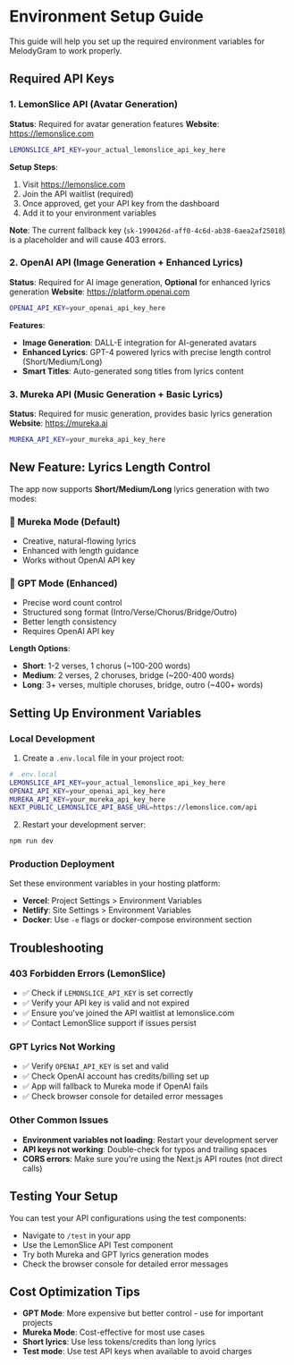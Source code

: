 # Environment Setup Guide

This guide will help you set up the required environment variables for MelodyGram to work properly.

## Required API Keys

### 1. LemonSlice API (Avatar Generation)

**Status**: Required for avatar generation features
**Website**: https://lemonslice.com

```bash
LEMONSLICE_API_KEY=your_actual_lemonslice_api_key_here
```

**Setup Steps**:
1. Visit https://lemonslice.com
2. Join the API waitlist (required)
3. Once approved, get your API key from the dashboard
4. Add it to your environment variables

**Note**: The current fallback key (`sk-1990426d-aff0-4c6d-ab38-6aea2af25018`) is a placeholder and will cause 403 errors.

### 2. OpenAI API (Image Generation + Enhanced Lyrics)

**Status**: Required for AI image generation, **Optional** for enhanced lyrics generation
**Website**: https://platform.openai.com

```bash
OPENAI_API_KEY=your_openai_api_key_here
```

**Features**:
- **Image Generation**: DALL-E integration for AI-generated avatars
- **Enhanced Lyrics**: GPT-4 powered lyrics with precise length control (Short/Medium/Long)
- **Smart Titles**: Auto-generated song titles from lyrics content

### 3. Mureka API (Music Generation + Basic Lyrics)

**Status**: Required for music generation, provides basic lyrics generation
**Website**: https://mureka.ai

```bash
MUREKA_API_KEY=your_mureka_api_key_here
```

## New Feature: Lyrics Length Control

The app now supports **Short/Medium/Long** lyrics generation with two modes:

### 🎵 Mureka Mode (Default)
- Creative, natural-flowing lyrics
- Enhanced with length guidance
- Works without OpenAI API key

### 🤖 GPT Mode (Enhanced)
- Precise word count control
- Structured song format (Intro/Verse/Chorus/Bridge/Outro)
- Better length consistency
- Requires OpenAI API key

**Length Options**:
- **Short**: 1-2 verses, 1 chorus (~100-200 words)
- **Medium**: 2 verses, 2 choruses, bridge (~200-400 words)  
- **Long**: 3+ verses, multiple choruses, bridge, outro (~400+ words)

## Setting Up Environment Variables

### Local Development

1. Create a `.env.local` file in your project root:
```bash
# .env.local
LEMONSLICE_API_KEY=your_actual_lemonslice_api_key_here
OPENAI_API_KEY=your_openai_api_key_here
MUREKA_API_KEY=your_mureka_api_key_here
NEXT_PUBLIC_LEMONSLICE_API_BASE_URL=https://lemonslice.com/api
```

2. Restart your development server:
```bash
npm run dev
```

### Production Deployment

Set these environment variables in your hosting platform:
- **Vercel**: Project Settings > Environment Variables
- **Netlify**: Site Settings > Environment Variables
- **Docker**: Use `-e` flags or docker-compose environment section

## Troubleshooting

### 403 Forbidden Errors (LemonSlice)
- ✅ Check if `LEMONSLICE_API_KEY` is set correctly
- ✅ Verify your API key is valid and not expired
- ✅ Ensure you've joined the API waitlist at lemonslice.com
- ✅ Contact LemonSlice support if issues persist

### GPT Lyrics Not Working
- ✅ Verify `OPENAI_API_KEY` is set and valid
- ✅ Check OpenAI account has credits/billing set up
- ✅ App will fallback to Mureka mode if OpenAI fails
- ✅ Check browser console for detailed error messages

### Other Common Issues
- **Environment variables not loading**: Restart your development server
- **API keys not working**: Double-check for typos and trailing spaces
- **CORS errors**: Make sure you're using the Next.js API routes (not direct calls)

## Testing Your Setup

You can test your API configurations using the test components:
- Navigate to `/test` in your app
- Use the LemonSlice API Test component
- Try both Mureka and GPT lyrics generation modes
- Check the browser console for detailed error messages

## Cost Optimization Tips

- **GPT Mode**: More expensive but better control - use for important projects
- **Mureka Mode**: Cost-effective for most use cases
- **Short lyrics**: Use less tokens/credits than long lyrics
- **Test mode**: Use test API keys when available to avoid charges 